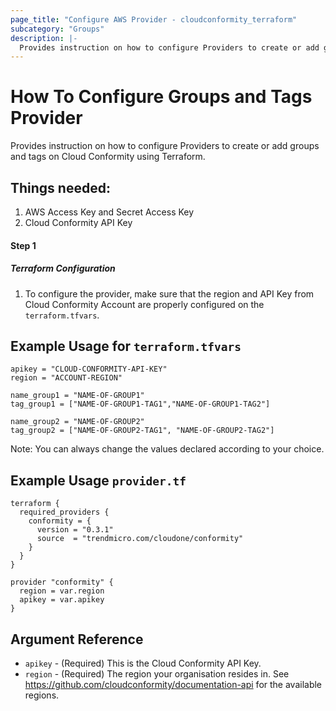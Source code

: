 ```yaml
---
page_title: "Configure AWS Provider - cloudconformity_terraform"
subcategory: "Groups"
description: |-
  Provides instruction on how to configure Providers to create or add groups and tags on Cloud Conformity using Terraform.
---
```


# How To Configure Groups and Tags Provider
Provides instruction on how to configure Providers to create or add groups and tags on Cloud Conformity using Terraform.

## Things needed:
1. AWS Access Key and Secret Access Key
2. Cloud Conformity API Key

#### Step 1

##### Terraform Configuration

1. To configure the provider, make sure that the region and API Key from Cloud Conformity Account are properly configured on the `terraform.tfvars`.

## Example Usage for `terraform.tfvars`
```hcl
apikey = "CLOUD-CONFORMITY-API-KEY"
region = "ACCOUNT-REGION"

name_group1 = "NAME-OF-GROUP1"
tag_group1 = ["NAME-OF-GROUP1-TAG1","NAME-OF-GROUP1-TAG2"]

name_group2 = "NAME-OF-GROUP2"
tag_group2 = ["NAME-OF-GROUP2-TAG1", "NAME-OF-GROUP2-TAG2"]
```
Note: You can always change the values declared according to your choice.

## Example Usage `provider.tf`
```hcl
terraform {
  required_providers {
    conformity = {
      version = "0.3.1"
      source  = "trendmicro.com/cloudone/conformity"
    }
  }
}

provider "conformity" {
  region = var.region
  apikey = var.apikey
}
```

## Argument Reference
 - `apikey` - (Required) This is the Cloud Conformity API Key. 
 - `region` - (Required) The region your organisation resides in. See https://github.com/cloudconformity/documentation-api for the available regions.